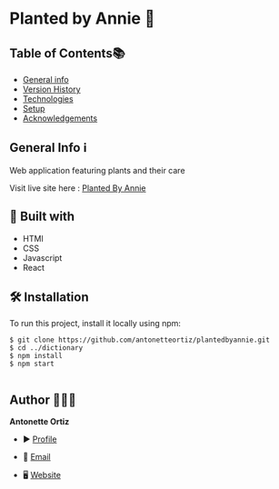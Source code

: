 # Planted by Annie 🌵

## Table of Contents📚
* [General info](#general-info)
* [Version History](#version-history)
* [Technologies](#technologies)
* [Setup](#setup)
* [Acknowledgements](#acknowledgements)


## General Info ℹ
Web application featuring plants and their care

Visit live site here : [Planted By Annie](https://plantedbyannie.vercel.app/)

## 👷 Built with
* HTMl
* CSS
* Javascript
* React

## 🛠️ Installation
To run this project, install it locally using npm:

```
$ git clone https://github.com/antonetteortiz/plantedbyannie.git
$ cd ../dictionary
$ npm install
$ npm start


```

## Author 🙋🏾‍♀️
**Antonette Ortiz**

- ▶ [Profile](https://github.com/antonetteortiz "Antonette Ortiz")

- 📧 [Email](mailto:ortizantonette@gmail.com?subject=Hi%20from%20Portfolio "Hi!")

- 🖥 [Website](https://www.antonetteortiz.com "Welcome")
